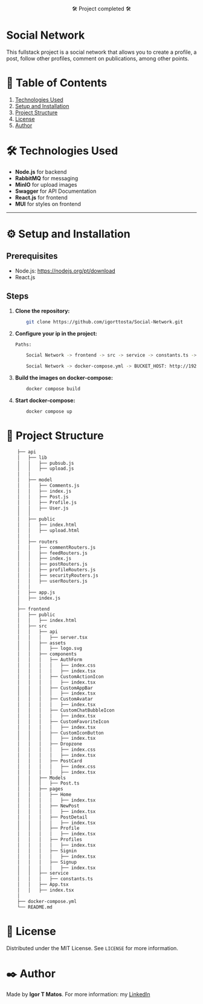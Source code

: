 <div class="status-bar" style="text-align: center;"> 🛠 Project completed 🛠 </div>

# Social Network

This fullstack project is a social network that allows you to create a profile, a post, follow other profiles, comment on publications, among other points.

# 📑 Table of Contents

1.  [Technologies Used](#technologies-used)
2.  [Setup and Installation](#setup-and-installation)
3.  [Project Structure](#project-structure)
4.  [License](#license)
5.  [Author](#author)


<h1 id="technologies-used">🛠 Technologies Used </h1>

- **Node.js** for backend
- **RabbitMQ** for messaging
- **MinIO** for upload images
- **Swagger** for API Documentation
- **React.js** for frontend
- **MUI** for styles on frontend

---
<h1 id="setup-and-installation">⚙️ Setup and Installation </h1>

## Prerequisites

- Node.js: https://nodejs.org/pt/download
- React.js

## Steps

1. **Clone the repository:**
    ```bash
        git clone https://github.com/igorttosta/Social-Network.git
    ```
2. **Configure your ip in the project:**
    ```bash
    Paths:

        Social Network -> frontend -> src -> service -> constants.ts -> (SERVER_ADDRESS: "http://0.0.0.0:4000/v1",)

        Social Network -> docker-compose.yml -> BUCKET_HOST: http://192.168.3.11:9000/
    ```
3. **Build the images on docker-compose:**
    ```bash
        docker compose build
    ```
4. **Start docker-compose:**
    ```bash
        docker compose up
    ```

<h1 id="project-structure">📂 Project Structure </h1>

```bash
    ├── api
    │   ├── lib
    │   │   ├── pubsub.js
    │   │   ├── upload.js
    │   │
    │   ├── model
    │   │   ├── Comments.js
    │   │   ├── index.js
    │   │   ├── Post.js
    │   │   ├── Profile.js
    │   │   ├── User.js
    │   │
    │   ├── public
    │   │   ├── index.html
    │   │   ├── upload.html
    │   │
    │   ├── routers
    │   │   ├── commentRouters.js
    │   │   ├── feedRouters.js
    │   │   ├── index.js
    │   │   ├── postRouters.js
    │   │   ├── profileRouters.js
    │   │   ├── securityRouters.js
    │   │   ├── userRouters.js
    │   │
    │   ├── app.js
    │   ├── index.js
    │
    ├── frontend
    │   ├── public
    │   │   ├── index.html
    │   ├── src
    │   │   ├── api
    │   │   │   ├── server.tsx
    │   │   ├── assets
    │   │   │   ├── logo.svg
    │   │   ├── components
    │   │   │   ├── AuthForm
    │   │   │   │   ├── index.css
    │   │   │   │   ├── index.tsx
    │   │   │   ├── CustomActionIcon
    │   │   │   │   ├── index.tsx
    │   │   │   ├── CustomAppBar
    │   │   │   │   ├── index.tsx
    │   │   │   ├── CustomAvatar
    │   │   │   │   ├── index.tsx
    │   │   │   ├── CustomChatBubbleIcon
    │   │   │   │   ├── index.tsx
    │   │   │   ├── CustomFavoriteIcon
    │   │   │   │   ├── index.tsx
    │   │   │   ├── CustomIconButton
    │   │   │   │   ├── index.tsx
    │   │   │   ├── Dropzone
    │   │   │   │   ├── index.css
    │   │   │   │   ├── index.tsx
    │   │   │   ├── PostCard
    │   │   │   │   ├── index.css
    │   │   │   │   ├── index.tsx
    │   │   ├── Models
    │   │   │   ├── Post.ts
    │   │   ├── pages
    │   │   │   ├── Home
    │   │   │   │   ├── index.tsx
    │   │   │   ├── NewPost
    │   │   │   │   ├── index.tsx
    │   │   │   ├── PostDetail
    │   │   │   │   ├── index.tsx
    │   │   │   ├── Profile
    │   │   │   │   ├── index.tsx
    │   │   │   ├── Profiles
    │   │   │   │   ├── index.tsx
    │   │   │   ├── Signin
    │   │   │   │   ├── index.tsx
    │   │   │   ├── Signup
    │   │   │   │   ├── index.tsx
    │   │   ├── service
    │   │   │   ├── constants.ts
    │   │   ├── App.tsx
    │   │   ├── index.tsx
    │ 
    ├── docker-compose.yml 
    └── README.md
 ```

<h1 id="license">📜 License </h1>

Distributed under the MIT License. See `LICENSE` for more information.

<h1 id="author">✒️ Author </h1>

Made by **Igor T Matos**. For more information: my [LinkedIn](https://www.linkedin.com/in/matos-igor-tosta/)
